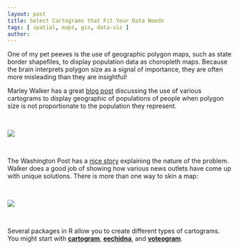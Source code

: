 ```yaml
---
layout: post
title: Select Cartograms that Fit Your Data Needs
tags: [ spatial, maps, gis, data-viz ]
author:
---
```


One of my pet peeves is the use of geographic polygon maps, such as state border shapefiles, to display population data as choropleth maps. Because the brain interprets polygon size as a signal of importance, they are often more misleading than they are insightful!

Marley Walker has a great [blog post](https://www.wired.com/2016/10/electoral-maps-look-little-different-heres/) discussing the use of various cartograms to display geographic of populations of people when polygon size is not proportionate to the population they represent. 

<br>

![](https://media.wired.com/photos/5926afc5cefba457b079ad36/master/w_582,c_limit/cartogram.gif)

<br>

The Washington Post has a [nice story](https://www.washingtonpost.com/graphics/politics/2016-election/how-election-maps-lie/) explaining the nature of the problem. Walker does a good job of showing how various news outlets have come up with unique solutions. There is more than one way to skin a map:

<br>

![](https://blog.datawrapper.de/img/full-180221_cartogram4.png) 

<br>

Several packages in R allow you to create different types of cartograms. You might start with [**cartogram**](https://github.com/sjewo/cartogram),  [**eechidna**](https://www.rdocumentation.org/packages/eechidna/versions/1.3.0/topics/dorling), and [**voteogram**](https://rud.is/b/2017/05/07/plot-the-vote-making-u-s-senate-house-cartograms-in-r/).

<br>
<br>
